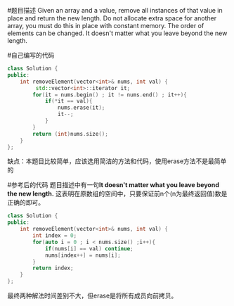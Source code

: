 #题目描述
Given an array and a value, remove all instances of that value in place and return the new length.
Do not allocate extra space for another array, you must do this in place with constant memory.
The order of elements can be changed. It doesn't matter what you leave beyond the new length.

#自己编写的代码
```cpp
class Solution {
public:
    int removeElement(vector<int>& nums, int val) {
         std::vector<int>::iterator it;
        for(it = nums.begin() ; it != nums.end() ; it++){
            if(*it == val){
                nums.erase(it);
                it--;
            }
        }
        return (int)nums.size();
    }
};
```
缺点：本题目比较简单，应该选用简洁的方法和代码，使用erase方法不是最简单的

#参考后的代码
题目描述中有一句**It doesn't matter what you leave beyond the new length.**
这表明在原数组的空间中，只要保证前n个(n为最终返回值)数是正确的即可。
```cpp
class Solution {
public:
    int removeElement(vector<int>& nums, int val) {
        int index = 0;
        for(auto i = 0 ; i < nums.size() ;i++){
            if(nums[i] == val) continue;
            nums[index++] = nums[i];
        }
        return index;
    }
};
```
最终两种解法时间差别不大，但erase是将所有成员向前拷贝。


